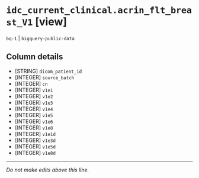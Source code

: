 # `idc_current_clinical.acrin_flt_breast_V1` [view]
`bq-1` | `bigquery-public-data`

## Column details
* [STRING]    `dicom_patient_id`
* [INTEGER]   `source_batch`
* [INTEGER]   `cn`
* [INTEGER]   `v1e1`
* [INTEGER]   `v1e2`
* [INTEGER]   `v1e3`
* [INTEGER]   `v1e4`
* [INTEGER]   `v1e5`
* [INTEGER]   `v1e6`
* [INTEGER]   `v1e8`
* [INTEGER]   `v1e1d`
* [INTEGER]   `v1e3d`
* [INTEGER]   `v1e5d`
* [INTEGER]   `v1e8d`

-------------------------------------------------------------------------------
*Do not make edits above this line.*
